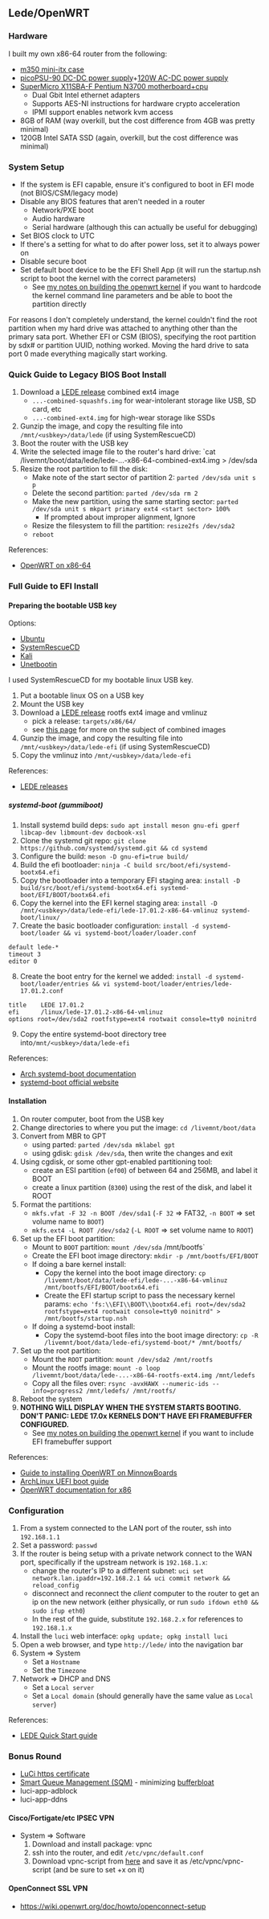 ## Lede/OpenWRT

### Hardware

I built my own x86-64 router from the following:
* [m350 mini-itx case](http://www.mini-box.com/M350-universal-mini-itx-enclosure)
* [picoPSU-90 DC-DC power supply](http://www.mini-box.com/picoPSU-90)+[120W AC-DC power supply](http://www.mini-box.com/12v-10A-AC-DC-Power-Adapter)
* [SuperMicro X11SBA-F Pentium N3700 motherboard+cpu](http://www.supermicro.com/products/motherboard/X11/X11SBA-F.cfm)
    * Dual Gbit Intel ethernet adapters
    * Supports AES-NI instructions for hardware crypto acceleration
    * IPMI support enables network kvm access
* 8GB of RAM (way overkill, but the cost difference from 4GB was pretty minimal)
* 120GB Intel SATA SSD (again, overkill, but the cost difference was minimal)

### System Setup

* If the system is EFI capable, ensure it's configured to boot in EFI mode (not BIOS/CSM/legacy mode)
* Disable any BIOS features that aren't needed in a router
    * Network/PXE boot
    * Audio hardware
    * Serial hardware (although this can actually be useful for debugging)
* Set BIOS clock to UTC
* If there's a setting for what to do after power loss, set it to always power on
* Disable secure boot
* Set default boot device to be the EFI Shell App (it will run the startup.nsh script to boot the kernel with the correct parameters)
    * See [my notes on building the openwrt kernel](/hobbies/openwrt/kernel.html) if you want to hardcode the kernel command line parameters and be able to boot the partition directly

For reasons I don't completely understand, the kernel couldn't find the root partition when my hard drive was attached to anything other than the primary sata port. Whether EFI or CSM (BIOS), specifying the root partition by sdx# or partition UUID, nothing worked. Moving the hard drive to sata port 0 made everything magically start working.

### Quick Guide to Legacy BIOS Boot Install

1. Download a [LEDE release](https://downloads.lede-project.org/releases/) combined ext4 image
    * `...-combined-squashfs.img` for wear-intolerant storage like USB, SD card, etc
    * `...-combined-ext4.img` for high-wear storage like SSDs
2. Gunzip the image, and copy the resulting file into `/mnt/<usbkey>/data/lede` (if using SystemRescueCD)
3. Boot the router with the USB key
4. Write the selected image file to the router's hard drive: `cat /livemnt/boot/data/lede/lede-...-x86-64-combined-ext4.img > /dev/sda
5. Resize the root partition to fill the disk:
    * Make note of the start sector of partition 2: `parted /dev/sda unit s p`
    * Delete the second partition: `parted /dev/sda rm 2`
    * Make the new partition, using the same starting sector: `parted /dev/sda unit s mkpart primary ext4 <start sector> 100%`
        * If prompted about improper alignment, Ignore
    * Resize the filesystem to fill the partition: `resize2fs /dev/sda2`
    * `reboot`

References:
* [OpenWRT on x86-64](https://we.riseup.net/lackof/openwrt-on-x86-64)

### Full Guide to EFI Install

#### Preparing the bootable USB key

Options:
* [Ubuntu](https://wiki.ubuntu.com/LiveUsbPendrivePersistent)
* [SystemRescueCD](http://www.system-rescue-cd.org/Installing-SystemRescueCd-on-a-USB-stick/)
* [Kali](https://docs.kali.org/downloading/kali-linux-live-usb-install)
* [Unetbootin](https://unetbootin.github.io/)

I used SystemRescueCD for my bootable linux USB key.

1. Put a bootable linux OS on a USB key
2. Mount the USB key
3. Download a [LEDE release](https://downloads.lede-project.org/releases/) rootfs ext4 image and vmlinuz
    * pick a release: `targets/x86/64/`
    * see [this page](https://we.riseup.net/lackof/openwrt-on-x86-64#using-the-combined-images) for more on the subject of combined images
4. Gunzip the image, and copy the resulting file into `/mnt/<usbkey>/data/lede-efi` (if using SystemRescueCD)
5. Copy the vmlinuz into `/mnt/<usbkey>/data/lede-efi`

References:
* [LEDE releases](https://downloads.lede-project.org/releases/)

##### systemd-boot (gummiboot)

1. Install systemd build deps: `sudo apt install meson gnu-efi gperf libcap-dev libmount-dev docbook-xsl`
2. Clone the systemd git repo: `git clone https://github.com/systemd/systemd.git && cd systemd`
3. Configure the build: `meson -D gnu-efi=true build/`
4. Build the efi bootloader: `ninja -C build src/boot/efi/systemd-bootx64.efi`
5. Copy the bootloader into a temporary EFI staging area: `install -D build/src/boot/efi/systemd-bootx64.efi systemd-boot/EFI/BOOT/bootx64.efi`
6. Copy the kernel into the EFI kernel staging area: `install -D /mnt/<usbkey>/data/lede-efi/lede-17.01.2-x86-64-vmlinuz systemd-boot/linux/`
7. Create the basic bootloader configuration: `install -d systemd-boot/loader && vi systemd-boot/loader/loader.conf`
  ```
  default lede-*
  timeout 3
  editor 0
  ```
8. Create the boot entry for the kernel we added: `install -d systemd-boot/loader/entries && vi systemd-boot/loader/entries/lede-17.01.2.conf`
  ```
  title    LEDE 17.01.2
  efi      /linux/lede-17.01.2-x86-64-vmlinuz
  options root=/dev/sda2 rootfstype=ext4 rootwait console=tty0 noinitrd
  ```
9. Copy the entire systemd-boot directory tree into`/mnt/<usbkey>/data/lede-efi`

References:
* [Arch systemd-boot documentation](https://wiki.archlinux.org/index.php/systemd-boot)
* [systemd-boot official website](https://www.freedesktop.org/wiki/Software/systemd/systemd-boot/)

#### Installation

1. On router computer, boot from the USB key
2. Change directories to where you put the image: `cd /livemnt/boot/data`
3. Convert from MBR to GPT
    * using parted: `parted /dev/sda mklabel gpt`
    * using gdisk: `gdisk /dev/sda`, then write the changes and exit
4. Using cgdisk, or some other gpt-enabled partitioning tool:
    * create an ESI partition (`ef00`) of between 64 and 256MB, and label it BOOT
    * create a linux partition (`8300`) using the rest of the disk, and label it ROOT
5. Format the partitions:
    * `mkfs.vfat -F 32 -n BOOT /dev/sda1` (`-F 32` => FAT32, `-n BOOT` => set volume name to `BOOT`)
    * `mkfs.ext4 -L ROOT /dev/sda2` (`-L ROOT` => set volume name to `ROOT`)
6. Set up the EFI boot partition:
    * Mount to `BOOT` partition: `mount /dev/sda` /mnt/bootfs`
    * Create the EFI boot image directory: `mkdir -p /mnt/bootfs/EFI/BOOT`
    * If doing a bare kernel install:
        * Copy the kernel into the boot image directory: `cp /livemnt/boot/data/lede-efi/lede-...-x86-64-vmlinuz /mnt/bootfs/EFI/BOOT/bootx64.efi`
        * Create the EFI startup script to pass the necessary kernel params: `echo 'fs:\\EFI\\BOOT\\bootx64.efi root=/dev/sda2 rootfstype=ext4 rootwait console=tty0 noinitrd" > /mnt/bootfs/startup.nsh`
    * If doing a systemd-boot install:
        * Copy the systemd-boot files into the boot image directory: `cp -R /livemnt/boot/data/lede-efi/systemd-boot/* /mnt/bootfs/`
7. Set up the root partition:
    * Mount the `ROOT` partition: `mount /dev/sda2 /mnt/rootfs`
    * Mount the rootfs image: `mount -o loop /livemnt/boot/data/lede-...-x86-64-rootfs-ext4.img /mnt/ledefs`
    * Copy all the files over: `rsync -avxHAWX --numeric-ids --info=progress2 /mnt/ledefs/ /mnt/rootfs/`
8. Reboot the system
9. **NOTHING WILL DISPLAY WHEN THE SYSTEM STARTS BOOTING.  DON'T PANIC: LEDE 17.0x KERNELS DON'T HAVE EFI FRAMEBUFFER CONFIGURED.**
    * See [my notes on building the openwrt kernel](/hobbies/openwrt/kernel.html) if you want to include EFI framebuffer support

References:
* [Guide to installing OpenWRT on MinnowBoards](http://elinux.org/Minnowboard:MinnowMaxDistros#OpenWrt)
* [ArchLinux UEFI boot guide](https://wiki.archlinux.org/index.php/GNU_Parted#UEFI.2FGPT_examples)
* [OpenWRT documentation for x86](https://wiki.openwrt.org/inbox/doc/openwrt_x86)

### Configuration

1. From a system connected to the LAN port of the router, ssh into `192.168.1.1`
2. Set a password: `passwd`
3. If the router is being setup with a private network connect to the WAN port, specifically if the upstream network is `192.168.1.x`:
    * change the router's IP to a different subnet: `uci set network.lan.ipaddr=192.168.2.1 && uci commit network && reload_config`
    * disconnect and reconnect the _client_ computer to the router to get an ip on the new network (either physically, or run `sudo ifdown eth0 && sudo ifup eth0`)
    * In the rest of the guide, substitute `192.168.2.x` for references to `192.168.1.x`
4. Install the `luci` web interface: `opkg update; opkg install luci`
5. Open a web browser, and type `http://lede/` into the navigation bar
6. System => System
    * Set a `Hostname`
    * Set the `Timezone`
7. Network => DHCP and DNS
    * Set a `Local server`
    * Set a `Local domain` (should generally have the same value as `Local server`)

References:
* [LEDE Quick Start guide](https://lede-project.org/docs/guide-quick-start/start)

### Bonus Round

* [LuCi https certificate](https://lede-project.org/docs/user-guide/getting-rid-of-luci-https-certificate-warnings)
* [Smart Queue Management (SQM)](https://lede-project.org/docs/user-guide/sqm) - minimizing [bufferbloat](https://www.bufferbloat.net/projects/bloat/wiki/What_can_I_do_about_Bufferbloat/)
* luci-app-adblock
* luci-app-ddns

#### Cisco/Fortigate/etc IPSEC VPN

* System => Software
  1. Download and install package: vpnc
  2. ssh into the router, and edit `/etc/vpnc/default.conf`
  3. Download vpnc-script from [here](http://git.infradead.org/users/dwmw2/vpnc-scripts.git/blob_plain/HEAD:/vpnc-script) and save it as /etc/vpnc/vpnc-script (and be sure to set +x on it)

#### OpenConnect SSL VPN

* https://wiki.openwrt.org/doc/howto/openconnect-setup
